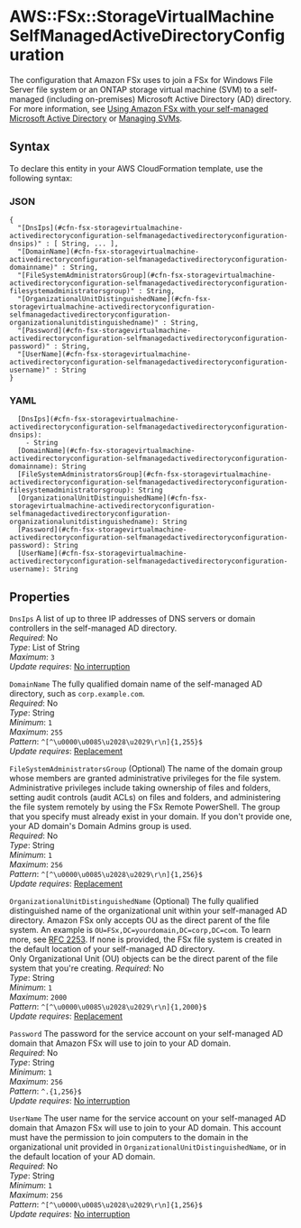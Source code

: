 # AWS::FSx::StorageVirtualMachine SelfManagedActiveDirectoryConfiguration<a name="aws-properties-fsx-storagevirtualmachine-activedirectoryconfiguration-selfmanagedactivedirectoryconfiguration"></a>

The configuration that Amazon FSx uses to join a FSx for Windows File Server file system or an ONTAP storage virtual machine \(SVM\) to a self\-managed \(including on\-premises\) Microsoft Active Directory \(AD\) directory\. For more information, see [ Using Amazon FSx with your self\-managed Microsoft Active Directory](https://docs.aws.amazon.com/fsx/latest/WindowsGuide/self-managed-AD.html) or [Managing SVMs](https://docs.aws.amazon.com/fsx/latest/ONTAPGuide/managing-svms.html)\.

## Syntax<a name="aws-properties-fsx-storagevirtualmachine-activedirectoryconfiguration-selfmanagedactivedirectoryconfiguration-syntax"></a>

To declare this entity in your AWS CloudFormation template, use the following syntax:

### JSON<a name="aws-properties-fsx-storagevirtualmachine-activedirectoryconfiguration-selfmanagedactivedirectoryconfiguration-syntax.json"></a>

```
{
  "[DnsIps](#cfn-fsx-storagevirtualmachine-activedirectoryconfiguration-selfmanagedactivedirectoryconfiguration-dnsips)" : [ String, ... ],
  "[DomainName](#cfn-fsx-storagevirtualmachine-activedirectoryconfiguration-selfmanagedactivedirectoryconfiguration-domainname)" : String,
  "[FileSystemAdministratorsGroup](#cfn-fsx-storagevirtualmachine-activedirectoryconfiguration-selfmanagedactivedirectoryconfiguration-filesystemadministratorsgroup)" : String,
  "[OrganizationalUnitDistinguishedName](#cfn-fsx-storagevirtualmachine-activedirectoryconfiguration-selfmanagedactivedirectoryconfiguration-organizationalunitdistinguishedname)" : String,
  "[Password](#cfn-fsx-storagevirtualmachine-activedirectoryconfiguration-selfmanagedactivedirectoryconfiguration-password)" : String,
  "[UserName](#cfn-fsx-storagevirtualmachine-activedirectoryconfiguration-selfmanagedactivedirectoryconfiguration-username)" : String
}
```

### YAML<a name="aws-properties-fsx-storagevirtualmachine-activedirectoryconfiguration-selfmanagedactivedirectoryconfiguration-syntax.yaml"></a>

```
  [DnsIps](#cfn-fsx-storagevirtualmachine-activedirectoryconfiguration-selfmanagedactivedirectoryconfiguration-dnsips): 
    - String
  [DomainName](#cfn-fsx-storagevirtualmachine-activedirectoryconfiguration-selfmanagedactivedirectoryconfiguration-domainname): String
  [FileSystemAdministratorsGroup](#cfn-fsx-storagevirtualmachine-activedirectoryconfiguration-selfmanagedactivedirectoryconfiguration-filesystemadministratorsgroup): String
  [OrganizationalUnitDistinguishedName](#cfn-fsx-storagevirtualmachine-activedirectoryconfiguration-selfmanagedactivedirectoryconfiguration-organizationalunitdistinguishedname): String
  [Password](#cfn-fsx-storagevirtualmachine-activedirectoryconfiguration-selfmanagedactivedirectoryconfiguration-password): String
  [UserName](#cfn-fsx-storagevirtualmachine-activedirectoryconfiguration-selfmanagedactivedirectoryconfiguration-username): String
```

## Properties<a name="aws-properties-fsx-storagevirtualmachine-activedirectoryconfiguration-selfmanagedactivedirectoryconfiguration-properties"></a>

`DnsIps`  <a name="cfn-fsx-storagevirtualmachine-activedirectoryconfiguration-selfmanagedactivedirectoryconfiguration-dnsips"></a>
A list of up to three IP addresses of DNS servers or domain controllers in the self\-managed AD directory\.   
*Required*: No  
*Type*: List of String  
*Maximum*: `3`  
*Update requires*: [No interruption](https://docs.aws.amazon.com/AWSCloudFormation/latest/UserGuide/using-cfn-updating-stacks-update-behaviors.html#update-no-interrupt)

`DomainName`  <a name="cfn-fsx-storagevirtualmachine-activedirectoryconfiguration-selfmanagedactivedirectoryconfiguration-domainname"></a>
The fully qualified domain name of the self\-managed AD directory, such as `corp.example.com`\.  
*Required*: No  
*Type*: String  
*Minimum*: `1`  
*Maximum*: `255`  
*Pattern*: `^[^\u0000\u0085\u2028\u2029\r\n]{1,255}$`  
*Update requires*: [Replacement](https://docs.aws.amazon.com/AWSCloudFormation/latest/UserGuide/using-cfn-updating-stacks-update-behaviors.html#update-replacement)

`FileSystemAdministratorsGroup`  <a name="cfn-fsx-storagevirtualmachine-activedirectoryconfiguration-selfmanagedactivedirectoryconfiguration-filesystemadministratorsgroup"></a>
\(Optional\) The name of the domain group whose members are granted administrative privileges for the file system\. Administrative privileges include taking ownership of files and folders, setting audit controls \(audit ACLs\) on files and folders, and administering the file system remotely by using the FSx Remote PowerShell\. The group that you specify must already exist in your domain\. If you don't provide one, your AD domain's Domain Admins group is used\.  
*Required*: No  
*Type*: String  
*Minimum*: `1`  
*Maximum*: `256`  
*Pattern*: `^[^\u0000\u0085\u2028\u2029\r\n]{1,256}$`  
*Update requires*: [Replacement](https://docs.aws.amazon.com/AWSCloudFormation/latest/UserGuide/using-cfn-updating-stacks-update-behaviors.html#update-replacement)

`OrganizationalUnitDistinguishedName`  <a name="cfn-fsx-storagevirtualmachine-activedirectoryconfiguration-selfmanagedactivedirectoryconfiguration-organizationalunitdistinguishedname"></a>
\(Optional\) The fully qualified distinguished name of the organizational unit within your self\-managed AD directory\. Amazon FSx only accepts OU as the direct parent of the file system\. An example is `OU=FSx,DC=yourdomain,DC=corp,DC=com`\. To learn more, see [RFC 2253](https://tools.ietf.org/html/rfc2253)\. If none is provided, the FSx file system is created in the default location of your self\-managed AD directory\.   
Only Organizational Unit \(OU\) objects can be the direct parent of the file system that you're creating\.
*Required*: No  
*Type*: String  
*Minimum*: `1`  
*Maximum*: `2000`  
*Pattern*: `^[^\u0000\u0085\u2028\u2029\r\n]{1,2000}$`  
*Update requires*: [Replacement](https://docs.aws.amazon.com/AWSCloudFormation/latest/UserGuide/using-cfn-updating-stacks-update-behaviors.html#update-replacement)

`Password`  <a name="cfn-fsx-storagevirtualmachine-activedirectoryconfiguration-selfmanagedactivedirectoryconfiguration-password"></a>
The password for the service account on your self\-managed AD domain that Amazon FSx will use to join to your AD domain\.  
*Required*: No  
*Type*: String  
*Minimum*: `1`  
*Maximum*: `256`  
*Pattern*: `^.{1,256}$`  
*Update requires*: [No interruption](https://docs.aws.amazon.com/AWSCloudFormation/latest/UserGuide/using-cfn-updating-stacks-update-behaviors.html#update-no-interrupt)

`UserName`  <a name="cfn-fsx-storagevirtualmachine-activedirectoryconfiguration-selfmanagedactivedirectoryconfiguration-username"></a>
The user name for the service account on your self\-managed AD domain that Amazon FSx will use to join to your AD domain\. This account must have the permission to join computers to the domain in the organizational unit provided in `OrganizationalUnitDistinguishedName`, or in the default location of your AD domain\.  
*Required*: No  
*Type*: String  
*Minimum*: `1`  
*Maximum*: `256`  
*Pattern*: `^[^\u0000\u0085\u2028\u2029\r\n]{1,256}$`  
*Update requires*: [No interruption](https://docs.aws.amazon.com/AWSCloudFormation/latest/UserGuide/using-cfn-updating-stacks-update-behaviors.html#update-no-interrupt)